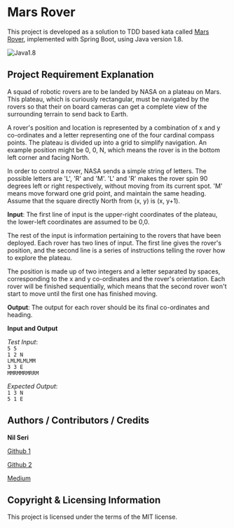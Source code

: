 # Mars Rover
This project is developed as a solution to TDD based kata called [Mars Rover](https://code.google.com/archive/p/marsrovertechchallenge/), implemented with Spring Boot, using Java version 1.8.

<img src="https://img.shields.io/badge/Language-Java-orange.svg" alt="Java1.8">

## Project Requirement Explanation

A squad of robotic rovers are to be landed by NASA on a plateau on Mars. This plateau, which is
curiously rectangular, must be navigated by the rovers so that their on board cameras can get a
complete view of the surrounding terrain to send back to Earth.

A rover's position and location is represented by a combination of x and y co-ordinates and a letter
representing one of the four cardinal compass points. The plateau is divided up into a grid to
simplify navigation. An example position might be 0, 0, N, which means the rover is in the bottom
left corner and facing North.

In order to control a rover, NASA sends a simple string of letters. The possible letters are 'L', 'R' and
'M'. 'L' and 'R' makes the rover spin 90 degrees left or right respectively, without moving from its
current spot. 'M' means move forward one grid point, and maintain the same heading.
Assume that the square directly North from (x, y) is (x, y+1).


**Input**:
The first line of input is the upper-right coordinates of the plateau, the lower-left coordinates are
assumed to be 0,0.

The rest of the input is information pertaining to the rovers that have been deployed. Each rover
has two lines of input. The first line gives the rover's position, and the second line is a series of
instructions telling the rover how to explore the plateau.

The position is made up of two integers and a letter separated by spaces, corresponding to the x and y co-ordinates and the rover's orientation.
Each rover will be finished sequentially, which means that the second rover won't start to move
until the first one has finished moving.

**Output**:
The output for each rover should be its final co-ordinates and heading.

**Input and Output**

*Test Input*:\
`5 5`\
`1 2 N`\
`LMLMLMLMM`\
`3 3 E`\
`MMRMMRMRRM`

*Expected Output*:\
`1 3 N`\
`5 1 E`

## Authors / Contributors / Credits
**Nil Seri**

[Github 1](https://github.com/senoritadeveloper01)

[Github 2](https://github.com/nilseri01)

[Medium](https://senoritadeveloper.medium.com/)

## Copyright & Licensing Information
This project is licensed under the terms of the MIT license.
